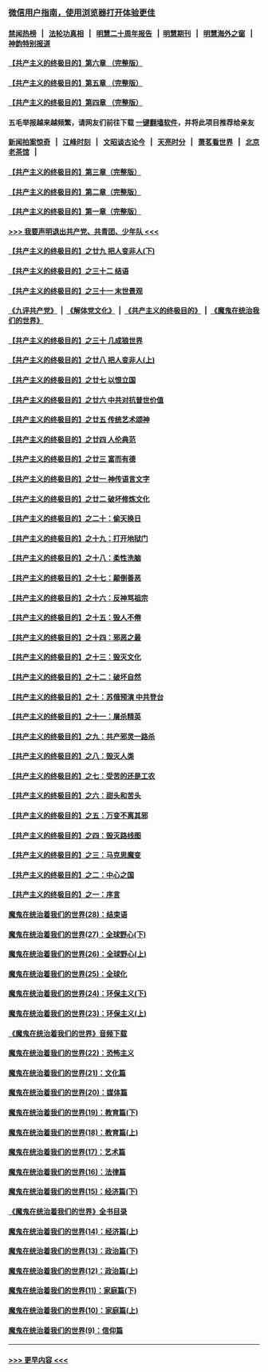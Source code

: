 ### [微信用户指南，使用浏览器打开体验更佳](https://github.com/gfw-breaker/banned-news1/blob/master/indexes/wechat-guide.md?t=0)
#### [禁闻热榜](热点新闻.md?t=0)  &nbsp;&nbsp;|&nbsp;&nbsp; [法轮功真相](https://github.com/gfw-breaker/truth/blob/master/README.md?t=0) &nbsp;&nbsp;|&nbsp;&nbsp; [明慧二十周年报告](https://github.com/gfw-breaker/mh-reports/blob/master/README.md?t=0) &nbsp;&nbsp;|&nbsp;&nbsp;[明慧期刊](https://github.com/gfw-breaker/mh-qikan) &nbsp;&nbsp;|&nbsp;&nbsp; [明慧海外之窗](https://github.com/gfw-breaker/mh-news/blob/master/README.md?t=0) &nbsp;&nbsp;|&nbsp;&nbsp; [神韵特别报道](https://github.com/gfw-breaker/mh-news/blob/master/shenyun.md?t=0)
#### [【共产主义的终极目的】第六章 （完整版）](../pages/nsc422/n11428913.md?t=02161933) 
#### [【共产主义的终极目的】第五章 （完整版）](../pages/nsc422/n11428912.md?t=02161933) 
#### [【共产主义的终极目的】第四章 （完整版）](../pages/nsc422/n11428907.md?t=02161933) 
#### 五毛举报越来越频繁，请网友们前往下载 [一键翻墙软件](https://github.com/gfw-breaker/ssr-accounts)，并将此项目推荐给亲友
#### [新闻拍案惊奇](https://github.com/gfw-breaker/banned-news1/blob/master/pages/link4.md) &nbsp;&nbsp;|&nbsp;&nbsp; [江峰时刻](https://github.com/gfw-breaker/banned-news1/blob/master/pages/link4.md) &nbsp;&nbsp;|&nbsp;&nbsp; [文昭谈古论今](https://github.com/gfw-breaker/banned-news1/blob/master/pages/link4.md) &nbsp;&nbsp;|&nbsp;&nbsp; [天亮时分](https://github.com/gfw-breaker/banned-news1/blob/master/pages/link4.md) &nbsp;&nbsp;|&nbsp;&nbsp; [萧茗看世界](https://github.com/gfw-breaker/banned-news1/blob/master/pages/link4.md) &nbsp;&nbsp;|&nbsp;&nbsp; [北京老茶馆](https://github.com/gfw-breaker/banned-news1/blob/master/pages/link4.md) &nbsp;&nbsp;|&nbsp;&nbsp; 
#### [【共产主义的终极目的】第三章（完整版）](../pages/nsc422/n11428848.md?t=02161933) 
#### [【共产主义的终极目的】第二章（完整版）](../pages/nsc422/n11428831.md?t=02161933) 
#### [【共产主义的终极目的】第一章（完整版）](../pages/nsc422/n11417651.md?t=02161933) 
#### [>>> 我要声明退出共产党、共青团、少年队 <<<](https://github.com/begood0513/goodnews/blob/master/quit/letter.md) 
#### [【共产主义的终极目的】之廿九 把人变非人(下)](../pages/nsc422/n11344140.md?t=02161933) 
#### [【共产主义的终极目的】之三十二 结语](../pages/nsc422/n11360535.md?t=02161933) 
#### [【共产主义的终极目的】之三十一 末世景观](../pages/nsc422/n11351129.md?t=02161933) 
#### [《九评共产党》](https://github.com/begood0513/9ping.md/blob/master/README.md) &nbsp;|&nbsp; [《解体党文化》](../../../../jtdwh.md/blob/master/README.md)  &nbsp;|&nbsp; [《共产主义的终极目的》](../../../../gczydzjmd.md/blob/master/README.md) &nbsp;|&nbsp; [《魔鬼在统治我们的世界》](../../../../mgztzwmdsj.md/blob/master/README.md) 
#### [【共产主义的终极目的】之三十 几成狼世界](../pages/nsc422/n11348280.md?t=02161933) 
#### [【共产主义的终极目的】之廿八 把人变非人(上)](../pages/nsc422/n11340492.md?t=02161933) 
#### [【共产主义的终极目的】之廿七 以恨立国](../pages/nsc422/n11336944.md?t=02161933) 
#### [【共产主义的终极目的】之廿六 中共对抗普世价值](../pages/nsc422/n11324785.md?t=02161933) 
#### [【共产主义的终极目的】之廿五 传统艺术颂神](../pages/nsc422/n11296396.md?t=02161933) 
#### [【共产主义的终极目的】之廿四 人伦典范](../pages/nsc422/n11296397.md?t=02161933) 
#### [【共产主义的终极目的】之廿三 富而有德](../pages/nsc422/n11283598.md?t=02161933) 
#### [【共产主义的终极目的】之廿一 神传语言文字](../pages/nsc422/n11263265.md?t=02161933) 
#### [【共产主义的终极目的】之廿二 破坏修炼文化](../pages/nsc422/n11245728.md?t=02161933) 
#### [【共产主义的终极目的】之二十：偷天换日](../pages/nsc422/n11238846.md?t=02161933) 
#### [【共产主义的终极目的】之十九：打开地狱门](../pages/nsc422/n11206376.md?t=02161933) 
#### [【共产主义的终极目的】之十八：柔性洗脑](../pages/nsc422/n11199994.md?t=02161933) 
#### [【共产主义的终极目的】之十七：颠倒善恶](../pages/nsc422/n11179782.md?t=02161933) 
#### [【共产主义的终极目的】之十六：反神骂祖宗](../pages/nsc422/n11166798.md?t=02161933) 
#### [【共产主义的终极目的】之十五：毁人不倦](../pages/nsc422/n11166792.md?t=02161933) 
#### [【共产主义的终极目的】之十四：邪恶之最](../pages/nsc422/n11150249.md?t=02161933) 
#### [【共产主义的终极目的】之十三：毁灭文化](../pages/nsc422/n11135227.md?t=02161933) 
#### [【共产主义的终极目的】之十二：破坏自然](../pages/nsc422/n11135214.md?t=02161933) 
#### [【共产主义的终极目的】之十：苏俄预演 中共登台](../pages/nsc422/n11118424.md?t=02161933) 
#### [【共产主义的终极目的】之十一：屠杀精英](../pages/nsc422/n11118442.md?t=02161933) 
#### [【共产主义的终极目的】之九：共产邪灵一路杀](../pages/nsc422/n11114139.md?t=02161933) 
#### [【共产主义的终极目的】之八：毁灭人类](../pages/nsc422/n11108503.md?t=02161933) 
#### [【共产主义的终极目的】之七：受苦的还是工农](../pages/nsc422/n11101809.md?t=02161933) 
#### [【共产主义的终极目的】之六：甜头和苦头](../pages/nsc422/n11096971.md?t=02161933) 
#### [【共产主义的终极目的】之五：万变不离其邪](../pages/nsc422/n11091285.md?t=02161933) 
#### [【共产主义的终极目的】之四：毁灭路线图](../pages/nsc422/n11086284.md?t=02161933) 
#### [【共产主义的终极目的】之三：马克思魔变](../pages/nsc422/n11061941.md?t=02161933) 
#### [【共产主义的终极目的】之二：中心之国](../pages/nsc422/n11047728.md?t=02161933) 
#### [【共产主义的终极目的】之一：序言](../pages/nsc422/n11086077.md?t=02161933) 
#### [魔鬼在统治着我们的世界(28)：结束语](../pages/nsc422/n10936246.md?t=02161933) 
#### [魔鬼在统治着我们的世界(27)：全球野心(下)](../pages/nsc422/n10928319.md?t=02161933) 
#### [魔鬼在统治着我们的世界(26)：全球野心(上)](../pages/nsc422/n10900318.md?t=02161933) 
#### [魔鬼在统治着我们的世界(25)：全球化](../pages/nsc422/n10788205.md?t=02161933) 
#### [魔鬼在统治着我们的世界(24)：环保主义(下)](../pages/nsc422/n10695307.md?t=02161933) 
#### [魔鬼在统治着我们的世界(23)：环保主义(上)](../pages/nsc422/n10688613.md?t=02161933) 
#### [《魔鬼在统治着我们的世界》音频下载](../pages/nsc422/n10635553.md?t=02161933) 
#### [魔鬼在统治着我们的世界(22)：恐怖主义](../pages/nsc422/n10614727.md?t=02161933) 
#### [魔鬼在统治着我们的世界(21)：文化篇](../pages/nsc422/n10597706.md?t=02161933) 
#### [魔鬼在统治着我们的世界(20)：媒体篇](../pages/nsc422/n10586579.md?t=02161933) 
#### [魔鬼在统治着我们的世界(19)：教育篇(下)](../pages/nsc422/n10564808.md?t=02161933) 
#### [魔鬼在统治着我们的世界(18)：教育篇(上)](../pages/nsc422/n10526970.md?t=02161933) 
#### [魔鬼在统治着我们的世界(17)：艺术篇](../pages/nsc422/n10499093.md?t=02161933) 
#### [魔鬼在统治着我们的世界(16)：法律篇](../pages/nsc422/n10485969.md?t=02161933) 
#### [魔鬼在统治着我们的世界(15)：经济篇(下)](../pages/nsc422/n10469975.md?t=02161933) 
#### [《魔鬼在统治着我们的世界》全书目录](../pages/nsc422/n10464261.md?t=02161933) 
#### [魔鬼在统治着我们的世界(14)：经济篇(上)](../pages/nsc422/n10457370.md?t=02161933) 
#### [魔鬼在统治着我们的世界(13)：政治篇(下)](../pages/nsc422/n10448270.md?t=02161933) 
#### [魔鬼在统治着我们的世界(12)：政治篇(上)](../pages/nsc422/n10444576.md?t=02161933) 
#### [魔鬼在统治着我们的世界(11)：家庭篇(下)](../pages/nsc422/n10440961.md?t=02161933) 
#### [魔鬼在统治着我们的世界(10)：家庭篇(上)](../pages/nsc422/n10435448.md?t=02161933) 
#### [魔鬼在统治着我们的世界(9)：信仰篇](../pages/nsc422/n10432159.md?t=02161933) 

----
#### [ >>> 更早内容 <<< ](../indexes/nsc422-earlier.md)
